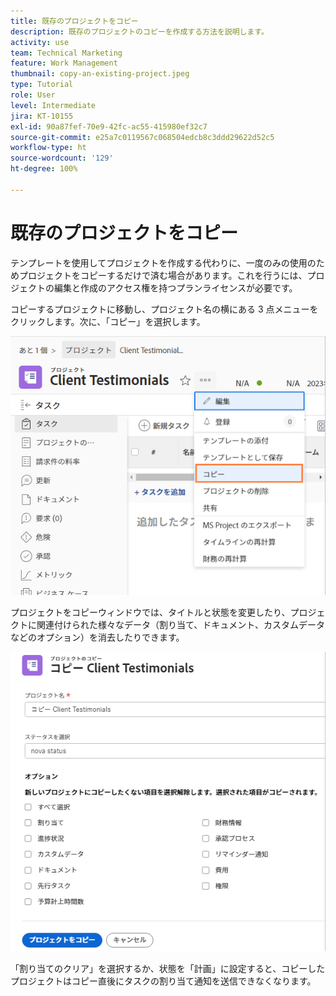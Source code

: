 ```yaml
---
title: 既存のプロジェクトをコピー
description: 既存のプロジェクトのコピーを作成する方法を説明します。
activity: use
team: Technical Marketing
feature: Work Management
thumbnail: copy-an-existing-project.jpeg
type: Tutorial
role: User
level: Intermediate
jira: KT-10155
exl-id: 90a87fef-70e9-42fc-ac55-415980ef32c7
source-git-commit: e25a7c0119567c068504edcb8c3ddd29622d52c5
workflow-type: ht
source-wordcount: '129'
ht-degree: 100%

---
```


# 既存のプロジェクトをコピー

テンプレートを使用してプロジェクトを作成する代わりに、一度のみの使用のためプロジェクトをコピーするだけで済む場合があります。これを行うには、プロジェクトの編集と作成のアクセス権を持つプランライセンスが必要です。

コピーするプロジェクトに移動し、プロジェクト名の横にある 3 点メニューをクリックします。次に、「コピー」を選択します。

![Cr](assets/copy-existing-01.png)

プロジェクトをコピーウィンドウでは、タイトルと状態を変更したり、プロジェクトに関連付けられた様々なデータ（割り当て、ドキュメント、カスタムデータなどのオプション）を消去したりできます。

![Cr](assets/copy-existing-02.png)

「割り当てのクリア」を選択するか、状態を「計画」に設定すると、コピーしたプロジェクトはコピー直後にタスクの割り当て通知を送信できなくなります。
